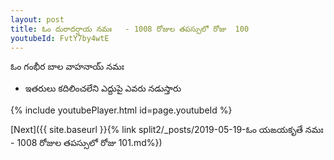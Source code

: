 ```yaml
---
layout: post
title: ఓం దురాదర్షాయ నమః   - 1008 రోజుల తపస్సులో రోజు  100
youtubeId: FvtY7by4wtE
---
```

 
 
 ఓం గంభీర బాల వాహనాయ్ నమః  
 
 -  ఇతరులు కదిలించలేని ఎద్దుపై ఎవరు నడుస్తారు 
 
  
 
  
 
 
 
 
 
 


{% include youtubePlayer.html id=page.youtubeId %}
 
[Next]({{ site.baseurl }}{% link  split2/_posts/2019-05-19-ఓం యఙయకృతే నమః   - 1008 రోజుల తపస్సులో రోజు  101.md%})
 
